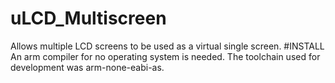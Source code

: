# uLCD_Multiscreen
Allows multiple LCD screens to be used as a virtual single screen.
#INSTALL
An arm compiler for no operating system is needed.
The toolchain used for development was arm-none-eabi-as.
